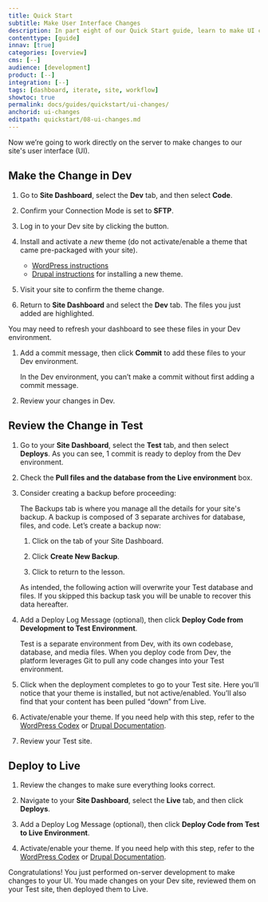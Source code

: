 ```yaml
---
title: Quick Start
subtitle: Make User Interface Changes
description: In part eight of our Quick Start guide, learn to make UI changes on your site.
contenttype: [guide]
innav: [true]
categories: [overview]
cms: [--]
audience: [development]
product: [--]
integration: [--]
tags: [dashboard, iterate, site, workflow]
showtoc: true
permalink: docs/guides/quickstart/ui-changes/
anchorid: ui-changes
editpath: quickstart/08-ui-changes.md
---
```


Now we’re going to work directly on the server to make changes to our site's user interface (UI).

## Make the Change in Dev

1. Go to **Site Dashboard**, select the **Dev** tab, and then select **Code**. 

1. Confirm your Connection Mode is set to **SFTP**.

1. Log in to your Dev site by clicking the <Icon icon="new-window-alt" text="Site Admin"/> button.

1. Install and activate a _new_ theme (do not activate/enable a theme that came pre-packaged with your site).
   
   - [WordPress instructions](https://wordpress.org/documentation/article/worik-with-themes/)
   - [Drupal instructions](https://www.drupal.org/docs/user_guide/en/extend-theme-install.html) for installing a new theme.

1. Visit your site to confirm the theme change.

1. Return to **Site Dashboard** and select the **Dev** tab. The files you just added are highlighted.

  <Alert title="Note" type="info">

  You may need to refresh your dashboard to see these files in your Dev environment.

  </Alert>

1. Add a commit message, then click **Commit** to add these files to your Dev environment.

    <Alert title="Note" type="info">

    In the Dev environment, you can’t make a commit without first adding a commit message.

    </Alert>

1. Review your changes in Dev.

## Review the Change in Test

1. Go to your **Site Dashboard**, select the **Test** tab, and then select **Deploys**. As you can see, 1 commit is ready to deploy from the Dev environment.

1. Check the **Pull files and the database from the Live environment** box.

1. Consider creating a backup before proceeding:

    <Accordion title="Create Backup (optional)" id="create-backup" >

    The Backups tab is where you manage all the details for your site's backup. A backup is composed of 3 separate archives for database, files, and code. Let’s create a backup now:

    1. Click <Icon icon="cloud-upload" text="Backups"/> on the <Icon icon="wrench" text="Dev"/> tab of your Site Dashboard.

    1. Click **Create New Backup**.

    1. Click <Icon icon="refresh" text="Deploys"/> to return to the lesson.

    </Accordion>

    <Alert title="Warning" type="danger">

      As intended, the following action will overwrite your Test database and files. If you skipped this backup task you will be unable to recover this data hereafter.

    </Alert>

1. Add a Deploy Log Message (optional), then click **Deploy Code from Development to Test Environment**.

    <Accordion title="Deploy Commits to Test (optional)" id="understand-deploy" icon="lightbulb">

    Test is a separate environment from Dev, with its own codebase, database, and media files. When you deploy code from Dev, the platform leverages Git to pull any code changes into your Test environment.

    </Accordion>

1. Click <Icon icon="new-window-alt" text="Site Admin"/> when the deployment completes to go to your Test site. Here you’ll notice that your theme is installed, but not active/enabled. You’ll also find that your content has been pulled “down” from Live.

1. Activate/enable your theme. If you need help with this step, refer to the [WordPress Codex](https://codex.wordpress.org/Using_Themes) or [Drupal Documentation](https://www.drupal.org/docs/user_guide/en/extend-theme-install.html).

1. Review your Test site. 

## Deploy to Live

1. Review the changes to make sure everything looks correct.

1. Navigate to your **Site Dashboard**, select the **Live** tab, and then click **Deploys**.

1. Add a Deploy Log Message (optional), then click **Deploy Code from Test to Live Environment**.

1. Activate/enable your theme. If you need help with this step, refer to the [WordPress Codex](https://codex.wordpress.org/Using_Themes) or [Drupal Documentation](https://www.drupal.org/docs/user_guide/en/extend-theme-install.html).

Congratulations! You just performed on-server development to make changes to your UI. You made changes on your Dev site, reviewed them on your Test site, then deployed them to Live.
